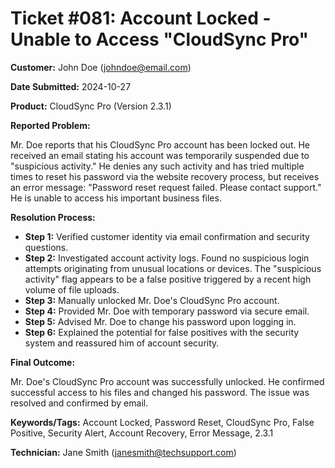 # Ticket #081:  Account Locked - Unable to Access "CloudSync Pro"

**Customer:**  John Doe (johndoe@email.com)

**Date Submitted:** 2024-10-27

**Product:** CloudSync Pro (Version 2.3.1)

**Reported Problem:**

Mr. Doe reports that his CloudSync Pro account has been locked out. He received an email stating his account was temporarily suspended due to "suspicious activity." He denies any such activity and has tried multiple times to reset his password via the website recovery process, but receives an error message: "Password reset request failed. Please contact support." He is unable to access his important business files.


**Resolution Process:**

* **Step 1:** Verified customer identity via email confirmation and security questions.
* **Step 2:** Investigated account activity logs. Found no suspicious login attempts originating from unusual locations or devices.  The "suspicious activity" flag appears to be a false positive triggered by a recent high volume of file uploads.
* **Step 3:** Manually unlocked Mr. Doe's CloudSync Pro account.
* **Step 4:** Provided Mr. Doe with temporary password via secure email.
* **Step 5:** Advised Mr. Doe to change his password upon logging in.
* **Step 6:** Explained the potential for false positives with the security system and reassured him of account security.

**Final Outcome:**

Mr. Doe's CloudSync Pro account was successfully unlocked. He confirmed successful access to his files and changed his password.  The issue was resolved and confirmed by email. 


**Keywords/Tags:** Account Locked, Password Reset, CloudSync Pro, False Positive, Security Alert, Account Recovery, Error Message,  2.3.1


**Technician:** Jane Smith (janesmith@techsupport.com)
